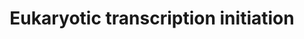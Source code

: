 ---
annotations:
- id: PW:0001575
  parent: regulatory pathway
  type: Pathway Ontology
  value: RNA polymerase III transcription initiation pathway
- id: PW:0001570
  parent: regulatory pathway
  type: Pathway Ontology
  value: RNA polymerase I transcription initiation pathway
- id: PW:0001274
  parent: regulatory pathway
  type: Pathway Ontology
  value: RNA polymerase II transcription initiation pathway
authors:
- Nsalomonis
- MaintBot
- Thomas
- Christine Chichester
- Khanspers
- Ryan.miller
- Egonw
- Eweitz
description: 'In eukaryotes, RNA polymerase, and therefore the initiation of transcription,
  requires the presence of a core promoter sequence in the DNA. RNA polymerase is
  able to bind to core promoters in the presence of various specific transcription
  factors. The most common type of core promoter in eukaryotes is a short DNA sequence
  known as a TATA box. The TATA box, as a core promoter, is the binding site for a
  transcription factor known as TATA binding protein (TBP), which is itself a subunit
  of another transcription factor, called Transcription Factor II D (TFIID). After
  TFIID binds to the TATA box via the TBP, five more transcription factors and RNA
  polymerase combine around the TATA box in a series of stages to form a preinitiation
  complex. One transcription factor, DNA helicase, has helicase activity and so is
  involved in the separating of opposing strands of double-stranded DNA to provide
  access to a single-stranded DNA template. However, only a low, or basal, rate of
  transcription is driven by the preinitiation complex alone. Other proteins known
  as activators and repressors, along with any associated coactivators or corepressors,
  are responsible for modulating transcription rate.  Source: [[wikipedia:Transcription_(genetics)|Wikipedia]]'
last-edited: 2021-05-27
organisms:
- Drosophila melanogaster
redirect_from:
- /index.php/Pathway:WP177
- /instance/WP177
- /instance/WP177_rr118410
revision: r118410
schema-jsonld:
- '@context': https://schema.org/
  '@id': https://wikipathways.github.io/pathways/WP177.html
  '@type': Dataset
  creator:
    '@type': Organization
    name: WikiPathways
  description: 'In eukaryotes, RNA polymerase, and therefore the initiation of transcription,
    requires the presence of a core promoter sequence in the DNA. RNA polymerase is
    able to bind to core promoters in the presence of various specific transcription
    factors. The most common type of core promoter in eukaryotes is a short DNA sequence
    known as a TATA box. The TATA box, as a core promoter, is the binding site for
    a transcription factor known as TATA binding protein (TBP), which is itself a
    subunit of another transcription factor, called Transcription Factor II D (TFIID).
    After TFIID binds to the TATA box via the TBP, five more transcription factors
    and RNA polymerase combine around the TATA box in a series of stages to form a
    preinitiation complex. One transcription factor, DNA helicase, has helicase activity
    and so is involved in the separating of opposing strands of double-stranded DNA
    to provide access to a single-stranded DNA template. However, only a low, or basal,
    rate of transcription is driven by the preinitiation complex alone. Other proteins
    known as activators and repressors, along with any associated coactivators or
    corepressors, are responsible for modulating transcription rate.  Source: [[wikipedia:Transcription_(genetics)|Wikipedia]]'
  keywords:
  - CG33785
  - CG7339
  - Cdk7
  - CycH
  - Ilk
  - Mat1
  - RpI1
  - RpI135
  - RpII140
  - RpII15
  - RpII18
  - RpII215
  - RpII33
  - RpIII128
  - Rpb11
  - Rpb5
  - Rpb7
  - Rpb8
  - Sin
  - Taf12
  - Taf13
  - Taf5
  - Taf6
  - Taf7
  - Tbp
  - TfIIA-S
  - TfIIB
  - TfIIEalpha
  - TfIIEbeta
  - TfIIFbeta
  - Tfb1
  - Tfb2
  - Tfb4
  - Xpd
  - hay
  license: CC0
  name: Eukaryotic transcription initiation
seo: CreativeWork
title: Eukaryotic transcription initiation
wpid: WP177
---